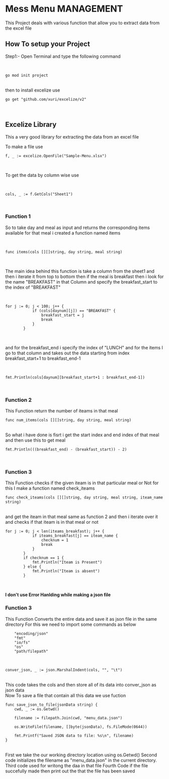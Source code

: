<h1>Mess Menu MANAGEMENT</h1>
<p>This Project deals with various function that allow you to extract data from the excel file</p>
<h2>How To setup your Project</h2>
<p>Step1:- Open Terminal and type the following command</p>
<br>

```
go mod init project
```
<br>
then to install excelize use 
<br>


```
go get "github.com/xuri/excelize/v2"
```
<br>

<h2>Excelize Library</h2>
<p>This a very good library for extracting the data from an excel file</p>
To make a file use 
<br>

```
f, _ := excelize.OpenFile("Sample-Menu.xlsx")
```
<br>

To get the data by column wise use 

<br>

```
cols, _ := f.GetCols("Sheet1")
```
<br>

<h3>Function 1</h3>
<P>So to take day and meal as input and returns the corresponding items available for that meal   i created a function named items</p>
<br>

```
func items(cols [][]string, day string, meal string)
```

<br>
<p>The main idea behind this function is take a column from the sheet1 and then i iterate it from top to bottom then if the meal is breakfast then i look for the name "BREAKFAST" in that Column and specify the breakfast_start to the index of "BREAKFAST"</p>
<br>

```
for j := 0; j < 100; j++ {
			if (cols[daynum][j]) == "BREAKFAST" {
				breakfast_start = j
				break
			}
		}
```

<br>
<p>and for the breakfast_end i specify the index of "LUNCH" and for the items I go to that column and takes out the data starting from index breakfast_start+1 to breakfast_end-1</p>
<br>

```
fmt.Println(cols[daynum][breakfast_start+1 : breakfast_end-1])
```

<br>

<h3>Function 2</h3>
This Function return the number of iteams in that meal 
<br>

```
func num_items(cols [][]string, day string, meal string)
```

<br>
So what i have done is fisrt i get the start index and end index of that meal and then use this to get meal
<br>

```
fmt.Println(((breakfast_end) - (breakfast_start)) - 2)
```

<br>

<h3>Function 3</h3>
This Function checks if the given iteam  is in that particular meal or Not
for this I make a function named check_iteams
<br>

```
func check_iteams(cols [][]string, day string, meal string, iteam_name string)
```

<br>
and get the iteam in that meal same as function 2 and then i iterate over it and checks if that iteam is in that meal or not
<br>

```
for j := 0; j < len(iteams_breakfast); j++ {
			if iteams_breakfast[j] == iteam_name {
				checknum = 1
				break
			}
		}
		if checknum == 1 {
			fmt.Println("Iteam is Present")
		} else {
			fmt.Println("Iteam is absent")
		}
```

<br>

**I don't use Error Hanlding while making a json file**

<h3>Function 3 </h3>
This Function Converts the entire data and save it as json file in the same directory
For this we need to import some commands as below
<br>

```
    "encoding/json"
	"fmt"
	"io/fs"
	"os"
	"path/filepath"
```

<br>

```
conver_json, _ := json.MarshalIndent(cols, "", "\t")
```

<br>
This code takes the cols and then store all of its data into conver_json as json data
<br>
Now To save a file that contain all this data we use fuction 
<br>

```
func save_json_to_file(jsonData string) {
	cwd, _ := os.Getwd()

	filename := filepath.Join(cwd, "menu_data.json")

	os.WriteFile(filename, []byte(jsonData), fs.FileMode(0644))

	fmt.Printf("Saved JSON data to file: %s\n", filename)
}
```

<br>
First we take the our working directory location using os.Getwd() 
Second code initializes the filename as "menu_data.json" in the current directory.
Third code used for writong the daa in that file 
Fourth Code if the file succefully made then print out the that the file has been saved 
<br>









